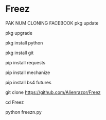 # Freez
PAK NUM CLONING FACEBOOK
pkg update

pkg upgrade

pkg install python

pkg install git

pip install requests

pip install mechanize

pip install bs4 futures

git clone https://github.com/Alienrazor/Freez

cd Freez

python freezn.py
